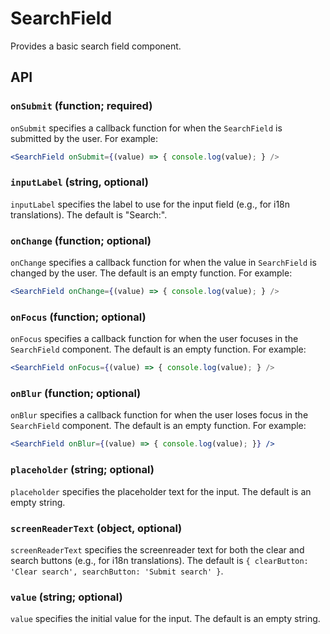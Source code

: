 # SearchField

Provides a basic search field component.

## API

### `onSubmit` (function; required)
`onSubmit` specifies a callback function for when the `SearchField` is submitted by the user. For example:

```jsx
<SearchField onSubmit={(value) => { console.log(value); } />
```

### `inputLabel` (string, optional)
`inputLabel` specifies the label to use for the input field (e.g., for i18n translations). The default is "Search:".

### `onChange` (function; optional)
`onChange` specifies a callback function for when the value in `SearchField` is changed by the user. The default is an empty function. For example:

```jsx
<SearchField onChange={(value) => { console.log(value); } />
```

### `onFocus` (function; optional)
`onFocus` specifies a callback function for when the user focuses in the `SearchField` component. The default is an empty function. For example:

```jsx
<SearchField onFocus={(value) => { console.log(value); } />
```

### `onBlur` (function; optional)
`onBlur` specifies a callback function for when the user loses focus in the `SearchField` component. The default is an empty function. For example:

```jsx
<SearchField onBlur={(value) => { console.log(value); }} />
```

### `placeholder` (string; optional)
`placeholder` specifies the placeholder text for the input. The default is an empty string.

### `screenReaderText` (object, optional)
`screenReaderText` specifies the screenreader text for both the clear and search buttons (e.g., for i18n translations). The default is `{ clearButton: 'Clear search', searchButton: 'Submit search' }`.

### `value` (string; optional)
`value` specifies the initial value for the input. The default is an empty string.
